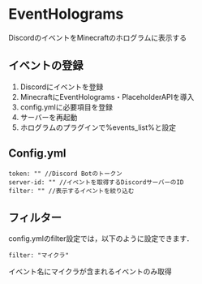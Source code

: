 # EventHolograms
DiscordのイベントをMinecraftのホログラムに表示する

## イベントの登録
1. Discordにイベントを登録
2. MinecraftにEventHolograms・PlaceholderAPIを導入
3. config.ymlに必要項目を登録
4. サーバーを再起動
5. ホログラムのプラグインで%events_list%と設定

## Config.yml
```
token: "" //Discord Botのトークン
server-id: "" //イベントを取得するDiscordサーバーのID
filter: "" //表示するイベントを絞り込む
```

## フィルター
config.ymlのfilter設定では，以下のように設定できます．  
```
filter: "マイクラ"
```
イベント名にマイクラが含まれるイベントのみ取得
